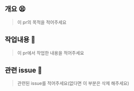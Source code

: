 ## 개요 😫

> 이 pr의 목적을 적어주세요

## 작업내용 🐉

> 이 pr에서 작업한 내용을 적어주세요

## 관련 issue 💋

> 관련된 issue를 적어주세요(없다면 이 부분은 삭제 해주세요)
